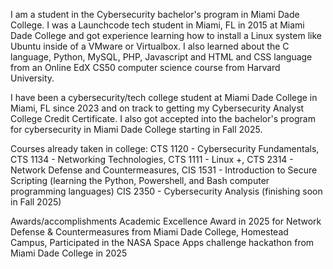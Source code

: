 I am a student in the Cybersecurity bachelor's program in Miami Dade College. I was a Launchcode tech student in Miami, FL in 2015 at Miami Dade College and got experience learning how to install a Linux system like Ubuntu inside of a VMware or Virtualbox. I also learned about the C language, Python, MySQL, PHP, Javascript and HTML and CSS language from an Online EdX CS50 computer science course from Harvard University.

I have been a cybersecurity/tech college student at Miami Dade College in Miami, FL since 2023 and on track to getting my Cybersecurity Analyst College Credit Certificate. I also got accepted into the bachelor's program for cybersecurity in Miami Dade College starting in Fall 2025. 

Courses already taken in college:
CTS 1120 - Cybersecurity Fundamentals,
CTS 1134 - Networking Technologies, 
CTS 1111 - Linux +,
CTS 2314 - Network Defense and Countermeasures,
CIS 1531 - Introduction to Secure Scripting (learning the Python, Powershell, and Bash computer programming languages)
CIS 2350 - Cybersecurity Analysis (finishing soon in Fall 2025)

Awards/accomplishments
Academic Excellence Award in 2025 for Network Defense & Countermeasures from Miami Dade College, Homestead Campus,
Participated in the NASA Space Apps challenge hackathon from Miami Dade College in 2025